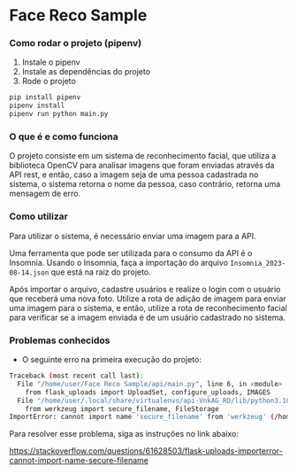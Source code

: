 # Face Reco Sample

### Como rodar o projeto (pipenv)

1. Instale o pipenv
2. Instale as dependências do projeto
3. Rode o projeto

```bash
pip install pipenv
pipenv install
pipenv run python main.py
```

### O que é e como funciona

O projeto consiste em um sistema de reconhecimento facial, que utiliza a biblioteca OpenCV para analisar imagens
que foram enviadas através da API rest, e então, caso a imagem seja de uma pessoa cadastrada no sistema, o sistema
retorna o nome da pessoa, caso contrário, retorna uma mensagem de erro.

### Como utilizar

Para utilizar o sistema, é necessário enviar uma imagem para a API.

Uma ferramenta que pode ser utilizada para o consumo da API é o Insomnia. Usando o Insomnia, faça a importação do arquivo `Insomnia_2023-08-14.json` que está na raiz do projeto.

Após importar o arquivo, cadastre usuários e realize o login com o usuário que receberá uma nova foto.
Utilize a rota de adição de imagem para enviar uma imagem para o sistema, e então, utilize a rota de reconhecimento facial para verificar se a imagem enviada é de um usuário cadastrado no sistema.


### Problemas conhecidos

- O seguinte erro na primeira execução do projeto:

```bash
Traceback (most recent call last):
  File "/home/user/Face Reco Sample/api/main.py", line 6, in <module>
    from flask_uploads import UploadSet, configure_uploads, IMAGES
  File "/home/user/.local/share/virtualenvs/api-VnkAG_RD/lib/python3.10/site-packages/flask_uploads.py", line 26, in <module>
    from werkzeug import secure_filename, FileStorage
ImportError: cannot import name 'secure_filename' from 'werkzeug' (/home/user/.local/share/virtualenvs/api-VnkAG_RD/lib/python3.10/site-packages/werkzeug/__init__.py)
```

Para resolver esse problema, siga as instruções no link abaixo:

https://stackoverflow.com/questions/61628503/flask-uploads-importerror-cannot-import-name-secure-filename